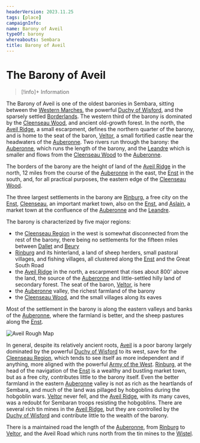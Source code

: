 ```yaml
---
headerVersion: 2023.11.25
tags: [place]
campaignInfo:
name: Barony of Aveil
typeOf: barony
whereabouts: Sembara
title: Barony of Aveil
---
```

# The Barony of Aveil
>[!info]+ Information
> 
>> 

The Barony of Aveil is one of the oldest baronies in Sembara, sitting between the [Western Marches](<../western-marches/western-marches.md>), the powerful [Duchy of Wisford](<../heartlands/duchy-of-wisford.md>), and the sparsely settled [Borderlands](<../borderlands/borderlands.md>). The western third of the barony is dominated by the [Cleenseau Wood](<cleenseau-region/cleenseau-wood.md>), and ancient old-growth forest. In the north, the [Aveil Ridge](<./aveil-ridge.md>), a small escarpment, defines the northern quarter of the barony, and is home to the seat of the baron, [Veltor](<./veltor.md>), a small fortified castle near the headwaters of the [Auberonne](<../../rivers/wistel-enst-watershed/auberonne.md>). Two rivers run through the barony: the [Auberonne](<../../rivers/wistel-enst-watershed/auberonne.md>), which runs the length of the barony, and the [Leandre](<../../rivers/wistel-enst-watershed/leandre.md>) which is smaller and flows from the [Cleenseau Wood](<cleenseau-region/cleenseau-wood.md>) to the [Auberonne](<../../rivers/wistel-enst-watershed/auberonne.md>). 

The borders of the barony are the height of land of the [Aveil Ridge](<./aveil-ridge.md>) in the north, 12 miles from the course of the [Auberonne](<../../rivers/wistel-enst-watershed/auberonne.md>) in the east, the [Enst](<../../rivers/wistel-enst-watershed/enst.md>) in the south, and, for all practical purposes, the eastern edge of the [Cleenseau Wood](<cleenseau-region/cleenseau-wood.md>).

The three largest settlements in the barony are [Rinburg](<./rinburg.md>), a free city on the [Enst](<../../rivers/wistel-enst-watershed/enst.md>), [Cleenseau](<cleenseau-region/cleenseau/cleenseau.md>), an important market town, also on the [Enst](<../../rivers/wistel-enst-watershed/enst.md>), and [Aslain](<./aslain.md>), a market town at the confluence of the [Auberonne](<../../rivers/wistel-enst-watershed/auberonne.md>) and the [Leandre](<../../rivers/wistel-enst-watershed/leandre.md>). 

The barony is characterized by five major regions:

* the [Cleenseau Region](<cleenseau-region/cleenseau-region.md>) in the west is somewhat disconnected from the rest of the barony, there being no settlements for the fifteen miles between [Dallet](<cleenseau-region/dallet.md>) and [Beury](<cleenseau-region/beury.md>)
* [Rinburg](<./rinburg.md>) and its hinterland, a land of sheep herders, small pastoral villages, and fishing villages, all clustered along the [Enst](<../../rivers/wistel-enst-watershed/enst.md>) and the Great South Road
* the [Aveil Ridge](<./aveil-ridge.md>) in the north, a escarpment that rises about 800' above the land, the source of the [Auberonne](<../../rivers/wistel-enst-watershed/auberonne.md>) and little-settled hilly land of secondary forest. The seat of the baron, [Veltor](<./veltor.md>), is here
* the [Auberonne](<../../rivers/wistel-enst-watershed/auberonne.md>) valley, the richest farmland of the barony
* the [Cleenseau Wood](<cleenseau-region/cleenseau-wood.md>), and the small villages along its eaves

Most of the settlement in the barony is along the eastern valleys and banks of the [Auberonne](<../../rivers/wistel-enst-watershed/auberonne.md>), where the farmland is better, and the sheep pastures along the [Enst](<../../rivers/wistel-enst-watershed/enst.md>). 

![Aveil Rough Map](../../../../assets/aveil-rough-map.png)

In general, despite its relatively ancient roots, [Aveil](<./barony-of-aveil.md>) is a poor barony largely dominated by the powerful [Duchy of Wisford](<../heartlands/duchy-of-wisford.md>) to its west, save for the [Cleenseau Region](<cleenseau-region/cleenseau-region.md>), which tends to see itself as more independent and if anything, more aligned with the powerful [Army of the West](<../../../../groups/sembaran-army/army-of-the-west.md>). [Rinburg](<./rinburg.md>), at the head of the navigation of the [Enst](<../../rivers/wistel-enst-watershed/enst.md>) is a wealthy and bustling market town, but as a free city, contributes little to the barony itself. Even the better farmland in the eastern [Auberonne](<../../rivers/wistel-enst-watershed/auberonne.md>) valley is not as rich as the heartlands of Sembara, and much of the land was pillaged by hobgoblins during the hobgoblin wars. [Veltor](<./veltor.md>) never fell, and the [Aveil Ridge](<./aveil-ridge.md>), with its many caves, was a redoubt for Sembaran troops resisting the hobgoblins. There are several rich tin mines in the [Aveil Ridge](<./aveil-ridge.md>), but they are controlled by the [Duchy of Wisford](<../heartlands/duchy-of-wisford.md>) and contribute little to the wealth of the barony.

There is a maintained road the length of the [Auberonne](<../../rivers/wistel-enst-watershed/auberonne.md>), from [Rinburg](<./rinburg.md>) to [Veltor](<./veltor.md>), and the Aveil Road which runs north from the tin mines to the [Wistel](<../../rivers/wistel-enst-watershed/wistel.md>).

